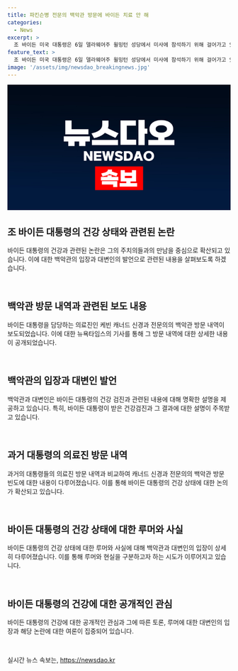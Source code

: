 ```yaml
---
title: 파킨슨병 전문의 백악관 방문에 바이든 치료 안 해
categories:
  - News
excerpt: >
  조 바이든 미국 대통령은 6일 델라웨어주 윌밍턴 성당에서 미사에 참석하기 위해 걸어가고 있다. 미국 대통령 전담 파킨슨병 전문의가 백악관을 여러 차례 방문했다는 보도가 뉴욕타임스에서 나왔는데, 대변인은 대통령이 파킨슨병으로 치료를 받거나 약을 복용한 적이 없다고 밝혔다. 바이든 대통령은 최근 클릭을 받았던 대통령 후보직에서 사퇴 논란을 일으키며 인지력 우려를 불러일으켰다.
feature_text: >
  조 바이든 미국 대통령은 6일 델라웨어주 윌밍턴 성당에서 미사에 참석하기 위해 걸어가고 있다. 미국 대통령 전담 파킨슨병 전문의가 백악관을 여러 차례 방문했다는 보도가 뉴욕타임스에서 나왔는데, 대변인은 대통령이 파킨슨병으로 치료를 받거나 약을 복용한 적이 없다고 밝혔다. 바이든 대통령은 최근 클릭을 받았던 대통령 후보직에서 사퇴 논란을 일으키며 인지력 우려를 불러일으켰다.
image: '/assets/img/newsdao_breakingnews.jpg'
---
```


<p><img src="/assets/img/newsdao_breakingnews.jpg" alt="firstkoreanews 속보" /></p>

<h2 data-ke-size="size26">조 바이든 대통령의 건강 상태와 관련된 논란</h2>

<p>바이든 대통령의 건강과 관련된 논란은 그의 주치의들과의 만남을 중심으로 확산되고 있습니다. 이에 대한 백악관의 입장과 대변인의 발언으로 관련된 내용을 살펴보도록 하겠습니다.</p>

<p data-ke-size="size16">&nbsp;</p>

<h2 data-ke-size="size26">백악관 방문 내역과 관련된 보도 내용</h2>

<p>바이든 대통령을 담당하는 의료진인 케빈 캐너드 신경과 전문의의 백악관 방문 내역이 보도되었습니다. 이에 대한 뉴욕타임스의 기사를 통해 그 방문 내역에 대한 상세한 내용이 공개되었습니다.</p>

<p data-ke-size="size16">&nbsp;</p>

<h2 data-ke-size="size26">백악관의 입장과 대변인 발언</h2>

<p>백악관과 대변인은 바이든 대통령의 건강 검진과 관련된 내용에 대해 명확한 설명을 제공하고 있습니다. 특히, 바이든 대통령이 받은 건강검진과 그 결과에 대한 설명이 주목받고 있습니다.</p>

<p data-ke-size="size16">&nbsp;</p>

<h2 data-ke-size="size26">과거 대통령의 의료진 방문 내역</h2>

<p>과거의 대통령들의 의료진 방문 내역과 비교하여 캐너드 신경과 전문의의 백악관 방문 빈도에 대한 내용이 다루어졌습니다. 이를 통해 바이든 대통령의 건강 상태에 대한 논의가 확산되고 있습니다.</p>

<p data-ke-size="size16">&nbsp;</p>

<h2 data-ke-size="size26">바이든 대통령의 건강 상태에 대한 루머와 사실</h2>

<p>바이든 대통령의 건강 상태에 대한 루머와 사실에 대해 백악관과 대변인의 입장이 상세히 다루어졌습니다. 이를 통해 루머와 현실을 구분하고자 하는 시도가 이루어지고 있습니다.</p>

<p data-ke-size="size16">&nbsp;</p>

<h2 data-ke-size="size26">바이든 대통령의 건강에 대한 공개적인 관심</h2>

<p>바이든 대통령의 건강에 대한 공개적인 관심과 그에 따른 토론, 루머에 대한 대변인의 입장과 해당 논란에 대한 여론이 집중되어 있습니다.</p>

<p data-ke-size="size16">&nbsp;</p>
실시간 뉴스 속보는, <a href="https://newsdao.kr" rel="dofollow">https://newsdao.kr</a>


